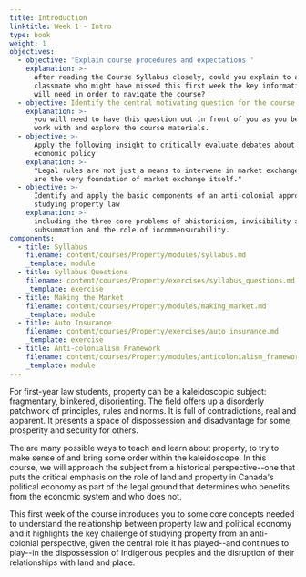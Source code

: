 ```yaml
---
title: Introduction
linktitle: Week 1 - Intro
type: book
weight: 1
objectives:
  - objective: 'Explain course procedures and expectations '
    explanation: >-
      after reading the Course Syllabus closely, could you explain to a
      classmate who might have missed this first week the key information they
      will need in order to navigate the course?
  - objective: Identify the central motivating question for the course
    explanation: >-
      you will need to have this question out in front of you as you begin to
      work with and explore the course materials.
  - objective: >-
      Apply the following insight to critically evaluate debates about law and
      economic policy 
    explanation: >-
      "Legal rules are not just a means to intervene in market exchange, they
      are the very foundation of market exchange itself."
  - objective: >-
      Identify and apply the basic components of an anti-colonial approach to
      studying property law
    explanation: >-
      including the three core problems of ahistoricism, invisibility and
      subsummation and the role of incommensurability. 
components:
  - title: Syllabus
    filename: content/courses/Property/modules/syllabus.md
    _template: module
  - title: Syllabus Questions
    filename: content/courses/Property/exercises/syllabus_questions.md
    _template: exercise
  - title: Making the Market
    filename: content/courses/Property/modules/making_market.md
    _template: module
  - title: Auto Insurance
    filename: content/courses/Property/exercises/auto_insurance.md
    _template: exercise
  - title: Anti-colonialism Framework
    filename: content/courses/Property/modules/anticolonialism_framework.md
    _template: module
---
```





For first-year law students, property can be a kaleidoscopic subject: fragmentary, blinkered, disorienting. The field offers up a disorderly patchwork of principles, rules and norms. It is full of contradictions, real and apparent. It presents a space of dispossession and disadvantage for some, prosperity and security for others. 

The are many possible ways to teach and learn about property, to try to make sense of and bring some order within the kaleidoscope. In this course, we will approach the subject from a historical perspective--one that puts the critical emphasis on the role of land and property in Canada's political economy as part of the legal ground that determines who benefits from the economic system and who does not. 

This first week of the course introduces you to some core concepts needed to understand the relationship between property law and political economy and it highlights the key challenge of studying property from an anti-colonial perspective, given the central role it has played--and continues to play--in the dispossession of Indigenous peoples and the disruption of their relationships with land and place. 
